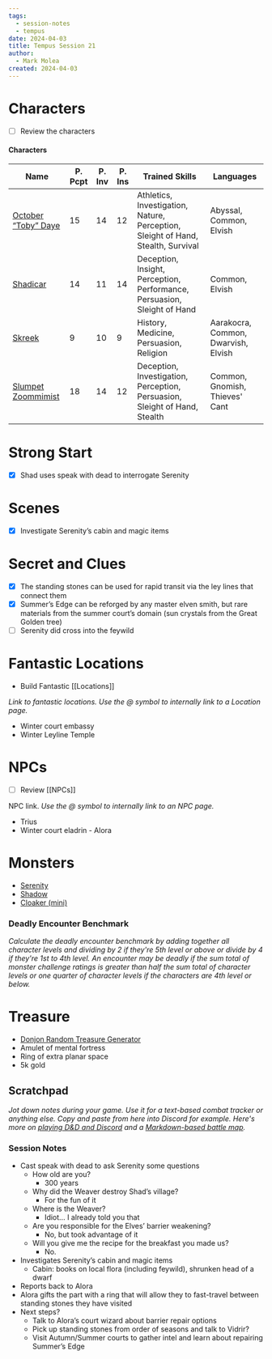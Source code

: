 ```yaml
---
tags:
  - session-notes
  - tempus
date: 2024-04-03
title: Tempus Session 21
author:
  - Mark Molea
created: 2024-04-03
---
```









# Characters

- [ ] Review the characters

#### Characters

|Name|P. Pcpt|P. Inv|P. Ins|Trained Skills|Languages|
|---|---|---|---|---|---|
|[October “Toby” Daye](/02---characters/main-party/october-toby-daye)|15|14|12|Athletics, Investigation, Nature, Perception, Sleight of Hand, Stealth, Survival|Abyssal, Common, Elvish|
|[Shadicar](/02---characters/main-party/shadicar)|14|11|14|Deception, Insight, Perception, Performance, Persuasion, Sleight of Hand|Common, Elvish|
|[Skreek](/02---characters/main-party/skreek)|9|10|9|History, Medicine, Persuasion, Religion|Aarakocra, Common, Dwarvish, Elvish|
|[Slumpet Zoommimist](/02---characters/main-party/slumpet-zoommimist)|18|14|12|Deception, Investigation, Perception, Persuasion, Sleight of Hand, Stealth|Common, Gnomish, Thieves' Cant|

  
  

# Strong Start

- [x] Shad uses speak with dead to interrogate Serenity

# Scenes

- [x] Investigate Serenity’s cabin and magic items

# Secret and Clues

- [x] The standing stones can be used for rapid transit via the ley lines that connect them
- [x] Summer’s Edge can be reforged by any master elven smith, but rare materials from the summer court’s domain (sun crystals from the Great Golden tree)
- [ ] Serenity did cross into the feywild

# Fantastic Locations

- Build Fantastic [[Locations]]

_Link to fantastic locations. Use the @ symbol to internally link to a Location page._

- Winter court embassy
- Winter Leyline Temple

# NPCs

- [ ] Review [[NPCs]]

NPC link. _Use the @ symbol to internally link to an NPC page._

- Trius
- Winter court eladrin - Alora

# Monsters

- [Serenity](/02---characters/adversaries/serenity)
- [Shadow](/02---characters/monsters/shadow)
- [Cloaker (mini)](/02---characters/monsters/cloaker-mini)

  

### **Deadly Encounter Benchmark**

_Calculate the deadly encounter benchmark by adding together all character levels and dividing by 2 if they're 5th level or above or divide by 4 if they're 1st to 4th level. An encounter may be deadly if the sum total of monster challenge ratings is greater than half the sum total of character levels or one quarter of character levels if the characters are 4th level or below._

# Treasure

- [Donjon Random Treasure Generator](https://donjon.bin.sh/5e/random/#type=treasure;treasure-cr=4;treasure-loot_type=treasure_hoard)
- Amulet of mental fortress
- Ring of extra planar space
- 5k gold

  

## Scratchpad

_Jot down notes during your game. Use it for a text-based combat tracker or anything else. Copy and paste from here into Discord for example. Here's more on [playing D&D and Discord](https://slyflourish.com/playing_dnd_over_discord.html) and a [Markdown-based battle map](https://slyflourish.com/text-based_battle_maps.html)._

### Session Notes

- Cast speak with dead to ask Serenity some questions
    - How old are you?
        - 300 years
    - Why did the Weaver destroy Shad’s village?
        - For the fun of it
    - Where is the Weaver?
        - Idiot… I already told you that
    - Are you responsible for the Elves’ barrier weakening?
        - No, but took advantage of it
    - Will you give me the recipe for the breakfast you made us?
        - No.
- Investigates Serenity’s cabin and magic items
    - Cabin: books on local flora (including feywild), shrunken head of a dwarf
- Reports back to Alora
- Alora gifts the part with a ring that will allow they to fast-travel between standing stones they have visited
- Next steps?
    - Talk to Alora’s court wizard about barrier repair options
    - Pick up standing stones from order of seasons and talk to Vidrir?
    - Visit Autumn/Summer courts to gather intel and learn about repairing Summer’s Edge
